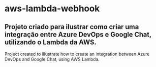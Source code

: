 # aws-lambda-webhook
Projeto criado para ilustrar como criar uma integração entre Azure DevOps e Google Chat, utilizando o Lambda da AWS.
---
Project created to illustrate how to create an integration between Azure DevOps and Google Chat, using AWS Lambda.
